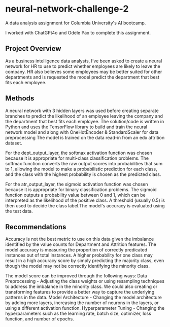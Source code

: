 # neural-network-challenge-2

A data analysis assignment for Columbia University's AI bootcamp.

I worked with ChatGPt4o and Odele Pax to complete this assignment.

## Project Overview
As a business intelligence data analysts, I’ve been asked to create a neural network for HR to use to predict whether employees are likely to leave the company. HR also believes some employees may be better suited for other departments and is requested the model predict the department that best fits each employee.

## Methods
A neural network with 3 hidden layers was used before creating separate branches to predict the likelihood of an employee leaving the company and the department that best fits each employee. The solution/code is written in Python and uses the TensorFlow library to build and train the neural network model and along with OneHotEncoder & StandardScaler for data preprocessing The model is trained on the data read-in from an edx attrition dataset. 

For the dept_output_layer, the softmax activation function was chosen because it is appropriate for multi-class classification problems. The softmax function converts the raw output scores into probabilities that sum to 1, allowing the model to make a probabilistic prediction for each class, and the class with the highest probability is chosen as the predicted class.

For the atr_output_layer, the sigmoid activation function was chosen because it is appropriate for binary classification problems. The sigmoid function outputs a probability value between 0 and 1, which can be interpreted as the likelihood of the positive class. A threshold (usually 0.5) is then used to decide the class label.The model's accuracy is evaluated using the test data.

## Recommendations
Accuracy is not the best metric to use on this data given the imbalance identified by the value counts for Department and Attrition features. The model accuracy is measuring the proportion of correctly predicated instances out of total instances. A higher probability for one class may result in a high accuracy score by simply predicting the majority class, even though the model may not be correctly identifying the minority class.

The model score can be improved through the following ways:
Data Preprocessing - Adjusting the class weights or using resampling techniques to address the imbalance in the minority class. We could also creating or transforming features to provide a better way to capture the underlying patterns in the data.
Model Architecture - Changing the model architecture by adding more layers, increasing the number of neurons in the layers, or using a different activation function.
Hyperparameter Tuning - Changing the hyperparameters such as the learning rate, batch size, optimizer, loss function, and number of epochs.